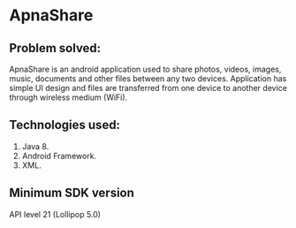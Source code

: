 # ApnaShare

## Problem solved:

ApnaShare is an android application used to share photos, videos, images, music, documents and other files between any two devices. Application has simple UI design and files are transferred from one device to another device through wireless medium (WiFi).

## Technologies used:

1. Java 8.
2. Android Framework.
3. XML.

## Minimum SDK version

API level 21 (Lollipop 5.0)
